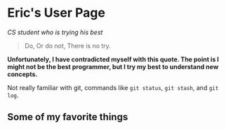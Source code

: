 # Eric's User Page
  _CS student who is trying his best_
  >Do, Or do not, There is no try.

  __Unfortunately, I have contradicted myself with this quote. 
  The point is I might not be the best programmer, but I try my best to understand new concepts.__

  Not really familiar with git, commands like `git status`, `git stash`, and `git log`. 

## Some of my favorite things


